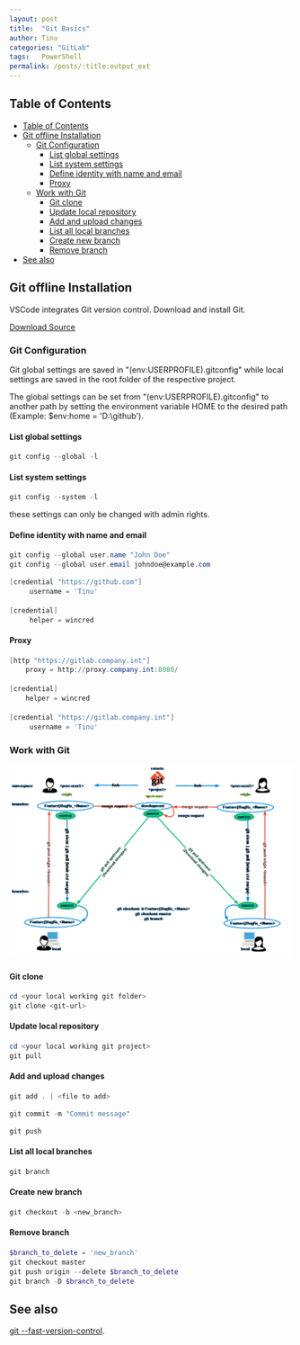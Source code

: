 ```yaml
---
layout: post
title:  "Git Basics"
author: Tinu
categories: "GitLab"
tags:   PowerShell
permalink: /posts/:title:output_ext
---
```


## Table of Contents

- [Table of Contents](#table-of-contents)
- [Git offline Installation](#git-offline-installation)
  - [Git Configuration](#git-configuration)
    - [List global settings](#list-global-settings)
    - [List system settings](#list-system-settings)
    - [Define identity with name and email](#define-identity-with-name-and-email)
    - [Proxy](#proxy)
  - [Work with Git](#work-with-git)
    - [Git clone](#git-clone)
    - [Update local repository](#update-local-repository)
    - [Add and upload changes](#add-and-upload-changes)
    - [List all local branches](#list-all-local-branches)
    - [Create new branch](#create-new-branch)
    - [Remove branch](#remove-branch)
- [See also](#see-also)

## Git offline Installation

VSCode integrates Git version control. Download and install Git.

[Download Source](https://git-scm.com/downloads)

### Git Configuration

Git global settings are saved in "$($env:USERPROFILE)\.gitconfig" while local settings are saved in the root folder of the respective project.

The global settings can be set from "$($env:USERPROFILE)\.gitconfig" to another path by setting the environment variable HOME to the desired path (Example: $env:home = 'D:\github').

#### List global settings

````powershell
git config --global -l
````

#### List system settings

````powershell
git config --system -l
````

these settings can only be changed with admin rights.

#### Define identity with name and email

````powershell
git config --global user.name "John Doe"
git config --global user.email johndoe@example.com
````

````powershell
[credential "https://github.com"]
     username = 'Tinu'

[credential]
     helper = wincred
````

#### Proxy

````powershell
[http "https://gitlab.company.int"]
	proxy = http://proxy.company.int:8080/

[credential]
	helper = wincred

[credential "https://gitlab.company.int"]
     username = 'Tinu'
````

### Work with Git

![Git](../assets/git.png)

#### Git clone

````powershell
cd <your local working git folder>
git clone <git-url>
````

#### Update local repository

````powershell
cd <your local working git project>
git pull
````

#### Add and upload changes

````powershell
git add . | <file to add>
````

````powershell
git commit -m "Commit message"
````

````powershell
git push
````

#### List all local branches

````powershell
git branch
````

#### Create new branch

````powershell
git checkout -b <new_branch>
````

#### Remove branch

````powershell
$branch_to_delete = 'new_branch'
git checkout master
git push origin --delete $branch_to_delete
git branch -D $branch_to_delete
````

## See also

[git --fast-version-control](https://git-scm.com/doc).
